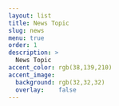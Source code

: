 ```yaml
---
layout: list
title: News Topic
slug: news
menu: true
order: 1
description: >
  News Topic
accent_color: rgb(38,139,210)
accent_image:
  background: rgb(32,32,32)
  overlay:    false
---
```


